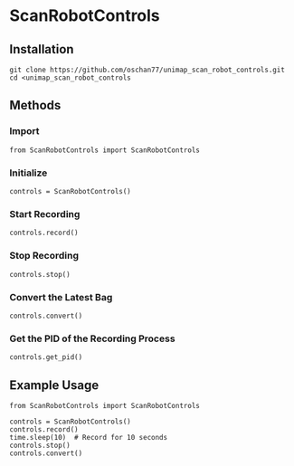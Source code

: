 # ScanRobotControls

## Installation
```
git clone https://github.com/oschan77/unimap_scan_robot_controls.git
cd <unimap_scan_robot_controls
```

## Methods
### Import
```
from ScanRobotControls import ScanRobotControls
```

### Initialize
```
controls = ScanRobotControls()
```

### Start Recording
```
controls.record()
```

### Stop Recording
```
controls.stop()
```

### Convert the Latest Bag
```
controls.convert()
```

### Get the PID of the Recording Process
```
controls.get_pid()
```

## Example Usage
```
from ScanRobotControls import ScanRobotControls

controls = ScanRobotControls()
controls.record()
time.sleep(10)  # Record for 10 seconds
controls.stop()
controls.convert()
```